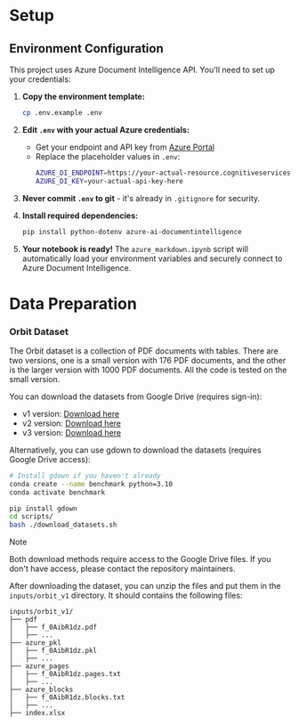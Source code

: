 
# Setup

## Environment Configuration

This project uses Azure Document Intelligence API. You'll need to set up your credentials:

1. **Copy the environment template:**
   ```bash
   cp .env.example .env
   ```

2. **Edit `.env` with your actual Azure credentials:**
   - Get your endpoint and API key from [Azure Portal](https://portal.azure.com)
   - Replace the placeholder values in `.env`:
     ```bash
     AZURE_DI_ENDPOINT=https://your-actual-resource.cognitiveservices.azure.com/
     AZURE_DI_KEY=your-actual-api-key-here
     ```

3. **Never commit `.env` to git** - it's already in `.gitignore` for security.

4. **Install required dependencies:**
   ```bash
   pip install python-dotenv azure-ai-documentintelligence
   ```

5. **Your notebook is ready!** The `azure_markdown.ipynb` script will automatically load your environment variables and securely connect to Azure Document Intelligence.

# Data Preparation
### Orbit Dataset

The Orbit dataset is a collection of PDF documents with tables. There are two versions, one is a small version with 176 PDF documents, and the other is the larger version with 1000 PDF documents. All the code is tested on the small version.

You can download the datasets from Google Drive (requires sign-in):
- v1 version: [Download here](https://drive.google.com/file/d/1PzmTsmBIAXAcUXQHjWwY6o6T0IjKMtct/view?usp=drive_link)
- v2 version: [Download here](https://drive.google.com/file/d/11qRpGk8bbQfChQ6pOFdOnUqtkTZAd_yJ/view?usp=drive_link)
- v3 version: [Download here](https://drive.google.com/file/d/1Uyb-ImPfH6UirS33mSHGkAyC836pwrgf/view?usp=drive_link)

Alternatively, you can use gdown to download the datasets (requires Google Drive access):

```bash
# Install gdown if you haven't already
conda create --name benchmark python=3.10
conda activate benchmark

pip install gdown
cd scripts/
bash ./download_datasets.sh

```

> [!NOTE]
> Both download methods require access to the Google Drive files. If you don't have access, please contact the repository maintainers.

After downloading the dataset, you can unzip the files and put them in the `inputs/orbit_v1` directory. It should contains the following files:

```
inputs/orbit_v1/
├── pdf
│   ├── f_0AibR1dz.pdf
│   ├── ...
├── azure_pkl
│   ├── f_0AibR1dz.pkl
│   ├── ...
├── azure_pages
│   ├── f_0AibR1dz.pages.txt
│   ├── ... 
├── azure_blocks
│   ├── f_0AibR1dz.blocks.txt
│   ├── ...
├── index.xlsx
```
